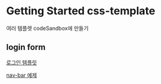 # Getting Started css-template

여러 템플렛 codeSandbox에 만들기 

## login form

[로그인 템플릿](https://codesandbox.io/s/self-made-login-template-f9q4wz?file=/src/App.js)

[nav-bar 예제](https://codesandbox.io/s/intelligent-elion-7q20zd?file=/src/App.js)
